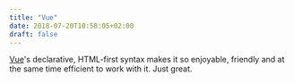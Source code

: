 ```yaml
---
title: "Vue"
date: 2018-07-20T10:58:05+02:00
draft: false
---
```


[Vue](https://vuejs.org/)'s declarative, HTML-first syntax makes it so enjoyable, friendly and at the same time efficient to work with it. Just great.
